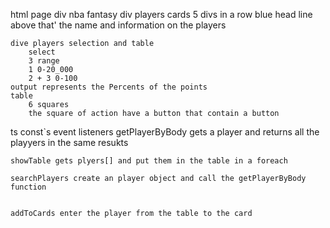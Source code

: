 html page
    div nba fantasy
    div players cards
        5 divs in a row 
        blue head line 
        above that' the name and information on the players

    dive players selection and table
        select
        3 range 
        1 0-20_000
        2 + 3 0-100
    output represents the Percents of the points
    table
        6 squares
        the square of action have a button that contain a button 


ts
    const`s
    event listeners
    getPlayerByBody gets a player and returns all the playyers in the same resukts

    showTable gets plyers[] and put them in the table in a foreach

    searchPlayers create an player object and call the getPlayerByBody function


    addToCards enter the player from the table to the card
